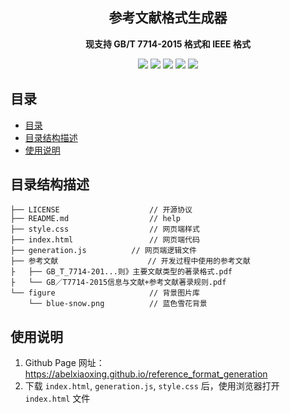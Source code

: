 <h2 align="center"> 参考文献格式生成器 </h2>
<p align="center"><b>现支持 GB/T 7714-2015 格式和 IEEE 格式</b></p>

<p align="center">
    <img src="https://badgen.net/github/license/abelxiaoxing/reference_format_generation/">
    <img src="https://badgen.net/github/checks/abelxiaoxing/reference_format_generation/main/">
    <img src="https://badgen.net/github/commits/abelxiaoxing/reference_format_generation/main/">
    <img src="https://badgen.net/github/stars/abelxiaoxing/reference_format_generation">
    <img src="https://badgen.net/github/last-commit/abelxiaoxing/reference_format_generation/main/">
</p>


## 目录

- [目录](#目录)
- [目录结构描述](#目录结构描述)
- [使用说明](#使用说明)

## 目录结构描述

```
├── LICENSE                    // 开源协议
├── README.md                  // help
├── style.css                  // 网页端样式
├── index.html                 // 网页端代码
├── generation.js 	       // 网页端逻辑文件
├── 参考文献                    // 开发过程中使用的参考文献
├   ├── GB_T_7714-201...则》主要文献类型的著录格式.pdf
├   └── GB／T7714-2015信息与文献+参考文献著录规则.pdf
└── figure                     // 背景图片库
    └── blue-snow.png          // 蓝色雪花背景

```

## 使用说明

1. Github Page 网址：https://abelxiaoxing.github.io/reference_format_generation
2. 下载 `index.html`, `generation.js`, `style.css` 后，使用浏览器打开 `index.html` 文件
